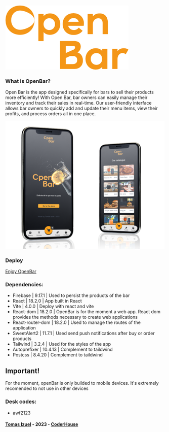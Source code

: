 ![OpenBar logo](./src/assets/media/OpenBarLogo.png)

### What is OpenBar?

Open Bar is the app designed specifically for bars to sell their products more efficiently! With Open Bar, bar owners can easily manage their inventory and track their sales in real-time. Our user-friendly interface allows bar owners to quickly add and update their menu items, view their profits, and process orders all in one place.

![open-bar presentation](./src/assets/media/MobilePresent.png)

### Deploy

[Enjoy OpenBar](https://link-url-here.org)

### Dependencies:

- Firebase | 9.17.1 | Used to persist the products of the bar
- React | 18.2.0 | App built in React
- Vite | 4.0.0 | Deploy with react and vite
- React-dom | 18.2.0 | OpenBar is for the moment a web app. React dom provides the methods necessary to create web applications
- React-router-dom | 18.2.0 | Used to manage the routes of the application
- SweetAlert2 | 11.7.1 | Used send push notifications after buy or order products
- Tailwind | 3.2.4 | Used for the styles of the app
- Autoprefixer | 10.4.13 | Complement to taildwind
- Postcss | 8.4.20 | Complement to taildwind

## Important!

For the moment, openBar is only builded to mobile devices. It's extremely recomended to not use in other devices

### Desk codes:

- awf2123

#### [Tomas Izuel](https://github.com/Tomas-Izuel) - 2023 - [CoderHouse](https://www.coderhouse.com/)
